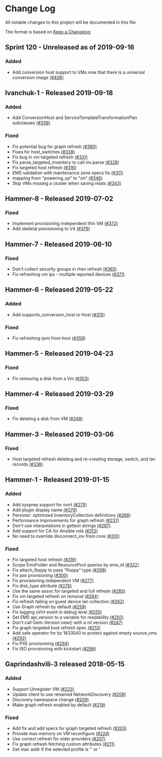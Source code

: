 # Change Log

All notable changes to this project will be documented in this file.

The format is based on [Keep a Changelog](http://keepachangelog.com/en/1.0.0/)


## Sprint 120 - Unreleased as of 2019-09-16

### Added
- Add conversion host support to VMs now that there is a universal conversion image [(#406)](https://github.com/ManageIQ/manageiq-providers-ovirt/pull/406)

## Ivanchuk-1 - Released 2019-09-18

### Added
- Add ConversionHost and ServiceTemplateTransformationPlan subclasses [(#339)](https://github.com/ManageIQ/manageiq-providers-ovirt/pull/339)

### Fixed
- Fix potential bug for graph refresh [(#390)](https://github.com/ManageIQ/manageiq-providers-ovirt/pull/390)
- Fixes for host_switches [(#338)](https://github.com/ManageIQ/manageiq-providers-ovirt/pull/338)
- Fix bug in vm targeted refresh [(#331)](https://github.com/ManageIQ/manageiq-providers-ovirt/pull/331)
- Fix parse_targeted_inventory to call inv.parse [(#328)](https://github.com/ManageIQ/manageiq-providers-ovirt/pull/328)
- Fix targeted host refresh [(#316)](https://github.com/ManageIQ/manageiq-providers-ovirt/pull/316)
- EMS validation with maintenance zone specs fix [(#311)](https://github.com/ManageIQ/manageiq-providers-ovirt/pull/311)
- mapping from "powering_up" to "on" [(#346)](https://github.com/ManageIQ/manageiq-providers-ovirt/pull/346)
- Skip VMs missing a cluster when saving relats [(#343)](https://github.com/ManageIQ/manageiq-providers-ovirt/pull/343)

## Hammer-8 - Released 2019-07-02

### Fixed
- Implement provisioning independent thin VM [(#372)](https://github.com/ManageIQ/manageiq-providers-ovirt/pull/372)
- Add skeletal provisioning to V4 [(#379)](https://github.com/ManageIQ/manageiq-providers-ovirt/pull/379)

## Hammer-7 - Released 2019-06-10

### Fixed
- Don't collect security groups in rhev refresh [(#365)](https://github.com/ManageIQ/manageiq-providers-ovirt/pull/365)
- Fix refreshing vm ips - multiple reported devices [(#371)](https://github.com/ManageIQ/manageiq-providers-ovirt/pull/371)

## Hammer-6 - Released 2019-05-22

### Added
- Add supports_conversion_host to Host [(#315)](https://github.com/ManageIQ/manageiq-providers-ovirt/pull/315)

### Fixed
- Fix refreshing ipmi from host [(#359)](https://github.com/ManageIQ/manageiq-providers-ovirt/pull/359)

## Hammer-5 - Released 2019-04-23

### Fixed
- Fix removing a disk from a Vm [(#353)](https://github.com/ManageIQ/manageiq-providers-ovirt/pull/353)

## Hammer-4 - Released 2019-03-29

### Fixed
- Fix deleting a disk from VM [(#348)](https://github.com/ManageIQ/manageiq-providers-ovirt/pull/348)

## Hammer-3 - Released 2019-03-06

### Fixed
- Host targeted refresh deleting and re-creating storage, switch, and lan records [(#336)](https://github.com/ManageIQ/manageiq-providers-ovirt/pull/336)

## Hammer-1 - Released 2019-01-15

### Added
- Add sysprep support for ovirt [(#275)](https://github.com/ManageIQ/manageiq-providers-ovirt/pull/275)
- Add plugin display name [(#279)](https://github.com/ManageIQ/manageiq-providers-ovirt/pull/279)
- Persister: optimized InventoryCollection definitions [(#268)](https://github.com/ManageIQ/manageiq-providers-ovirt/pull/268)
- Performance improvements for graph refresh [(#237)](https://github.com/ManageIQ/manageiq-providers-ovirt/pull/237)
- Don't use interpolations in gettext strings [(#297)](https://github.com/ManageIQ/manageiq-providers-ovirt/pull/297)
- Add support for CA for Ansible role [(#313)](https://github.com/ManageIQ/manageiq-providers-ovirt/pull/313)
- No need to override disconnect_inv from core [(#310)](https://github.com/ManageIQ/manageiq-providers-ovirt/pull/310)

### Fixed
- Fix targeted host refresh [(#316)](https://github.com/ManageIQ/manageiq-providers-ovirt/pull/316)
- Scope EmsFolder and ResourcePool queries by ems_id [(#322)](https://github.com/ManageIQ/manageiq-providers-ovirt/pull/322)
- Fix attach_floppy to pass "floppy" type [(#298)](https://github.com/ManageIQ/manageiq-providers-ovirt/pull/298)
- Fix pxe provisioning [(#300)](https://github.com/ManageIQ/manageiq-providers-ovirt/pull/300)
- Fix provisioning independent VM [(#277)](https://github.com/ManageIQ/manageiq-providers-ovirt/pull/277)
- Fix disk_type attribute [(#276)](https://github.com/ManageIQ/manageiq-providers-ovirt/pull/276)
- Use the same assoc for targeted and full refresh [(#265)](https://github.com/ManageIQ/manageiq-providers-ovirt/pull/265)
- Fix vm targeted refresh on removal [(#264)](https://github.com/ManageIQ/manageiq-providers-ovirt/pull/264)
- Fix refresh failing on guest device lan collection [(#262)](https://github.com/ManageIQ/manageiq-providers-ovirt/pull/262)
- Use Graph refresh by default [(#259)](https://github.com/ManageIQ/manageiq-providers-ovirt/pull/259)
- Fix logging oVirt event in debug level [(#255)](https://github.com/ManageIQ/manageiq-providers-ovirt/pull/255)
- Set EMS api_version to a variable for readability [(#250)](https://github.com/ManageIQ/manageiq-providers-ovirt/pull/250)
- Don't call Gem::Version.new() with a nil version [(#247)](https://github.com/ManageIQ/manageiq-providers-ovirt/pull/247)
- Fix graph targeted host refresh spec [(#213)](https://github.com/ManageIQ/manageiq-providers-ovirt/pull/213)
- Add safe operator for bz 1633540 to protect against empty source_vms [(#292)](https://github.com/ManageIQ/manageiq-providers-ovirt/pull/292)
- Fix PXE provisioning [(#294)](https://github.com/ManageIQ/manageiq-providers-ovirt/pull/294)
- Fix ISO provisioning with kickstart [(#296)](https://github.com/ManageIQ/manageiq-providers-ovirt/pull/296)

## Gaprindashvili-3 released 2018-05-15

### Added
- Support Unregister VM [(#223)](https://github.com/ManageIQ/manageiq-providers-ovirt/pull/223)
- Update client to use renamed NetworkDiscovery [(#208)](https://github.com/ManageIQ/manageiq-providers-ovirt/pull/208)
- Discovery namespace change [(#209)](https://github.com/ManageIQ/manageiq-providers-ovirt/pull/209)
- Make graph refresh enabled by default [(#219)](https://github.com/ManageIQ/manageiq-providers-ovirt/pull/219)

### Fixed
- Add fix and add specs for graph targeted refresh [(#203)](https://github.com/ManageIQ/manageiq-providers-ovirt/pull/203)
- Provide max memory on VM reconfigure [(#224)](https://github.com/ManageIQ/manageiq-providers-ovirt/pull/224)
- Use correct refresh for older providers [(#207)](https://github.com/ManageIQ/manageiq-providers-ovirt/pull/207)
- Fix graph refresh fetching custom attributes [(#211)](https://github.com/ManageIQ/manageiq-providers-ovirt/pull/211)
- Get mac addr if the selected profile is '<Empty>' or '<Template>' [(#227)](https://github.com/ManageIQ/manageiq-providers-ovirt/pull/227)
- Fix provider discovery [(#232)](https://github.com/ManageIQ/manageiq-providers-ovirt/pull/232)
- Use old refresh as default [(#233)](https://github.com/ManageIQ/manageiq-providers-ovirt/pull/233)

## Gaprindashvili-2 released 2018-03-06

### Fixed
- Fix target host [(#155)](https://github.com/ManageIQ/manageiq-providers-ovirt/pull/155)
- Move refresh settings for the Network Manager [(#198)](https://github.com/ManageIQ/manageiq-providers-ovirt/pull/198)
- Fix adding vm_location to vm event hash [(#205)](https://github.com/ManageIQ/manageiq-providers-ovirt/pull/205)
- Fix updating catalog item when provider missing [(#206)](https://github.com/ManageIQ/manageiq-providers-ovirt/pull/206)

## Gaprindashvili-1 - Released 2018-01-31

### Added
- Reload provider when api_version available [(#157)](https://github.com/ManageIQ/manageiq-providers-ovirt/pull/157)
- Check metrics details from `raw_connect` [(#134)](https://github.com/ManageIQ/manageiq-providers-ovirt/pull/134)
- Set default tag category in 'Transform VM' dialog [(#135)](https://github.com/ManageIQ/manageiq-providers-ovirt/pull/135)
- Save host 'maintenance' value [(#147)](https://github.com/ManageIQ/manageiq-providers-ovirt/pull/147)
- Add admin_ui feature support to InfraManager [(#133)](https://github.com/ManageIQ/manageiq-providers-ovirt/pull/133)
- Update Engine version check for admin_ui feature [(#148)](https://github.com/ManageIQ/manageiq-providers-ovirt/pull/148)
- oVirt network provider support routers, security groups and floating ips [(#144)](https://github.com/ManageIQ/manageiq-providers-ovirt/pull/144)
- Introducing OVN as oVirt's network provider [(#90)](https://github.com/ManageIQ/manageiq-providers-ovirt/pull/90)
- Honour `open_timeout` when using V4 [(#126)](https://github.com/ManageIQ/manageiq-providers-ovirt/pull/126)
- Handle partial vm entity during creation [(#129)](https://github.com/ManageIQ/manageiq-providers-ovirt/pull/129)

### Changed
- Change "Empty" to "No Profile" in profile list [(#151)](https://github.com/ManageIQ/manageiq-providers-ovirt/pull/151)

### Fixed
- Raise Miq exceptions on connect [(#162)](https://github.com/ManageIQ/manageiq-providers-ovirt/pull/162)
- Update ems version during graph refresh [(#164)](https://github.com/ManageIQ/manageiq-providers-ovirt/pull/164)
- Fix Seal option of publish VM [(#167)](https://github.com/ManageIQ/manageiq-providers-ovirt/pull/167)
- Implement template targeted refresh [(#165)](https://github.com/ManageIQ/manageiq-providers-ovirt/pull/165)
- Handle console events [(#173)](https://github.com/ManageIQ/manageiq-providers-ovirt/pull/173)
- Targeting host fails [(#171)](https://github.com/ManageIQ/manageiq-providers-ovirt/pull/171)
- Added supported_catalog_types [(#174)](https://github.com/ManageIQ/manageiq-providers-ovirt/pull/174)
- Use supports_vm_import? instead of validate_import_vm [(#154)](https://github.com/ManageIQ/manageiq-providers-ovirt/pull/154)
- Fix credential validation if no metrics given [(#140)](https://github.com/ManageIQ/manageiq-providers-ovirt/pull/140)
- Vm provisioning do not run reconnect_events [(#138)](https://github.com/ManageIQ/manageiq-providers-ovirt/pull/138)
- Fix remote console for v4 [(#145)](https://github.com/ManageIQ/manageiq-providers-ovirt/pull/145)
- Fix version check in supports_admin_ui method [(#156)](https://github.com/ManageIQ/manageiq-providers-ovirt/pull/156)
- Avoid NoMethod error in TemplatePreloadedAttributesDecorator.new [(#106)](https://github.com/ManageIQ/manageiq-providers-ovirt/pull/106)
- Propagate user validation errors [(#104)](https://github.com/ManageIQ/manageiq-providers-ovirt/pull/104)
- Parse the serial number during refresh [(#97)](https://github.com/ManageIQ/manageiq-providers-ovirt/pull/97)
- Identify the redhat events in the core settings [(#99)](https://github.com/ManageIQ/manageiq-providers-ovirt/pull/99)
- Target new template when using api v4 [(#96)](https://github.com/ManageIQ/manageiq-providers-ovirt/pull/96)
- Support publish VM [(#95)](https://github.com/ManageIQ/manageiq-providers-ovirt/pull/95)
- Add connection manager [(#92)](https://github.com/ManageIQ/manageiq-providers-ovirt/pull/92)
- v2v: Make "install drivers" checkbox dynamic [(#76)](https://github.com/ManageIQ/manageiq-providers-ovirt/pull/76)
- Refresh a host when removed [(#127)](https://github.com/ManageIQ/manageiq-providers-ovirt/pull/127)
- Don't close connection explicitly [(#128)](https://github.com/ManageIQ/manageiq-providers-ovirt/pull/128)
- Try both API versions in `raw_connect`[(#132)](https://github.com/ManageIQ/manageiq-providers-ovirt/pull/132)
- Fix vm removal for apiv4 [(#131)](https://github.com/ManageIQ/manageiq-providers-ovirt/pull/131)
- Fix location of `pipeline` and `connections` settings [(#176)](https://github.com/ManageIQ/manageiq-providers-ovirt/pull/176)
- Unrecognized events during import from glance [(#179)](https://github.com/ManageIQ/manageiq-providers-ovirt/pull/179)
- Store ipv4/ipv6 of guest devices aligned to vmware implementaion [(#170)](https://github.com/ManageIQ/manageiq-providers-ovirt/pull/170)
- Provide missing events [(#180)](https://github.com/ManageIQ/manageiq-providers-ovirt/pull/180)
- Credential verification errors for new provider [(#188)](https://github.com/ManageIQ/manageiq-providers-ovirt/pull/188)

## Initial changelog added
